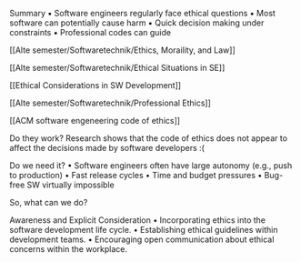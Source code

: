 
Summary
▪
Software engineers regularly face ethical questions
▪
Most software can potentially cause harm
▪
Quick decision making under constraints
▪
Professional codes can guide

[[Alte semester/Softwaretechnik/Ethics, Moraility, and Law]]


[[Alte semester/Softwaretechnik/Ethical Situations in SE]]

[[Ethical Considerations in SW Development]]

[[Alte semester/Softwaretechnik/Professional Ethics]]

[[ACM software engeneering code of ethics]]

Do they work?
Research shows that the code of ethics does not appear to affect the decisions made by software developers :(

Do we need it?
•
Software engineers often have large autonomy (e.g., push to production)
•
Fast release cycles
•
Time and budget pressures
•
Bug-free SW virtually impossible

So, what can we do?

Awareness and Explicit Consideration
•
Incorporating ethics into the software development life cycle.
•
Establishing ethical guidelines within development teams.
•
Encouraging open communication about ethical concerns within the workplace.
